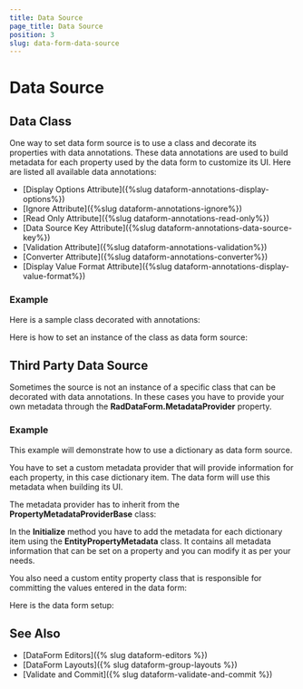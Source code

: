 ```yaml
---
title: Data Source
page_title: Data Source
position: 3
slug: data-form-data-source
---
```


# Data Source

## Data Class

One way to set data form source is to use a class and decorate its properties with data annotations. These data annotations are used to build metadata for each property used by the data form to customize its UI. Here are listed all available data annotations:

- [Display Options Attribute]({%slug dataform-annotations-display-options%})
- [Ignore Attribute]({%slug dataform-annotations-ignore%})
- [Read Only Attribute]({%slug dataform-annotations-read-only%})
- [Data Source Key Attribute]({%slug dataform-annotations-data-source-key%})
- [Validation Attribute]({%slug dataform-annotations-validation%})
- [Converter Attribute]({%slug dataform-annotations-converter%})
- [Display Value Format Attribute]({%slug dataform-annotations-display-value-format%})

### Example 

Here is a sample class decorated with annotations:

<snippet id='dataform-source-dataclass-class'/>

Here is how to set an instance of the class as data form source:

<snippet id='dataform-source-dataclass-dataform'/>


##  Third Party Data Source

Sometimes the source is not an instance of a specific class that can be decorated with data annotations. In these cases you have to provide your own metadata through the **RadDataForm.MetadataProvider** property.

### Example

This example will demonstrate how to use a dictionary as data form source.

<snippet id='dataform-source-customsource-source'/>

You have to set a custom metadata provider that will provide information for each property, in this case dictionary item. The data form will use this metadata when building its UI.

The metadata provider has to inherit from the **PropertyMetadataProviderBase** class:

<snippet id='dataform-source-customsource-metadataprovider'/>

In the **Initialize** method you have to add the metadata for each dictionary item using the **EntityPropertyMetadata** class. It contains all metadata information that can be set on a property and you can modify it as per your needs.

You also need a custom entity property class that is responsible for committing the values entered in the data form:

<snippet id='dataform-source-customsource-entityproperty'/>

Here is the data form setup:

<snippet id='dataform-source-customsource-dataform-setup'/>

## See Also

- [DataForm Editors]({% slug dataform-editors %})
- [DataForm Layouts]({% slug dataform-group-layouts %})
- [Validate and Commit]({% slug dataform-validate-and-commit %})